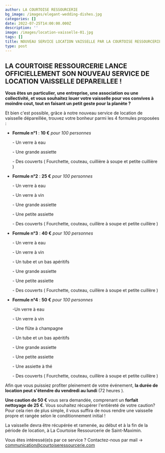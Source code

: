```yaml
---
author: LA COURTOISE RESSOURCERIE
bg_image: /images/elegant-wedding-dishes.jpg
categories: []
date: 2022-07-25T14:00:00.000Z
description: ''
image: /images/location-vaisselle-01.jpg
tags: []
title: NOUVEAU SERVICE LOCATION VAISSELLE PAR LA COURTOISE RESSOURCERIE
type: post
---
```


## LA COURTOISE RESSOURCERIE LANCE OFFICIELLEMENT SON NOUVEAU SERVICE DE LOCATION VAISSELLE DEPAREILLEE !

**Vous êtes un particulier, une entreprise, une association ou une collectivité, et vous souhaitez louer votre vaisselle pour vos convives à moindre cout, tout en faisant un petit geste pour la planète ?**

Et bien c'est possible, grâce à notre nouveau service de location de vaisselle dépareillée, trouvez votre bonheur parmi les 4 formules proposées :

* **Formule n°1** : **10 €** *pour 100 personnes*

  \- Un verre à eau

  \- Une grande assiette

  \- Des couverts ( Fourchette, couteau, cuillière à soupe et petite cuillière )
* **Formule n°2** : **25 €** *pour 100 personnes*

  \- Un verre à eau

  \- Un verre à vin

  \- Une grande assiette

  \- Une petite assiette

  \- Des couverts ( Fourchette, couteau, cuillère à soupe et petite cuillère )
* **Formule n°3** : **40 €** *pour 100 personnes*

  \- Un verre à eau

  \- Un verre à vin

  \- Un tube et un bas apéritifs

  \- Une grande assiette

  \- Une petite assiette

  \- Des couverts ( Fourchette, couteau, cuillère à soupe et petite cuillère )
* **Formule n°4** : **50 €** *pour 100 personnes*

  -Un verre à eau

  \- Un verre à vin

  \- Une flûte à champagne

  \- Un tube et un bas apéritifs

  \- Une grande assiette

  \- Une petite assiette

  \- Une assiette à thé

  \- Des couverts ( Fourchette, couteau, cuillère à soupe et petite cuillère )

Afin que vous puissiez profiter pleinement de votre événement, **la durée de location peut s'étendre du vendredi au lundi** (72 heures ).

**Une caution de 50 €** vous sera demandée, comprenant un **forfait nettoyage de 25 €**. Vous souhaitez récupérer l'entièreté de votre caution? Pour cela rien de plus simple, il  vous suffira de nous rendre une vaisselle propre et rangée selon le conditionnement initial !

La vaisselle devra être récupérée et ramenée, au début et à la fin de la période de location, à La Courtoise Ressourcerie de Saint-Maximin.

Vous êtes intéressé(e)s par ce service ? Contactez-nous par mail -> [communication@courtoiseressourcerie.com]()
